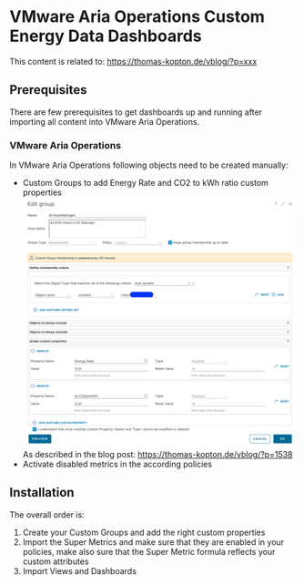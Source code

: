 # VMware Aria Operations Custom Energy Data Dashboards
This content is related to: https://thomas-kopton.de/vblog/?p=xxx

## Prerequisites
There are few prerequisites to get dashboards up and running after importing all content into VMware Aria Operations.

### VMware Aria Operations
In VMware Aria Operations following objects need to be created manually:
- Custom Groups to add Energy Rate and CO2 to kWh ratio custom properties
![Custom Group configuration](https://github.com/tkopton/aria-operations-content/blob/main/Energy-Dashboards/custom_group_setup.png)
As described in the blog post: https://thomas-kopton.de/vblog/?p=1538
- Activate disabled metrics in the according policies
## Installation
The overall order is:
1. Create your Custom Groups and add the right custom properties
2. Import the Super Metrics and make sure that they are enabled in your policies, make also sure that the Super Metric formula reflects your custom attributes
3. Import Views and Dashboards
